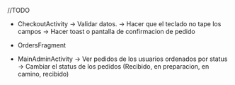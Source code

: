//TODO 

- CheckoutActivity -> Validar datos.
           -> Hacer que el teclado no tape los campos
           -> Hacer toast o pantalla de confirmacion de pedido
           
- OrdersFragment

- MainAdminActivity -> Ver pedidos de los usuarios ordenados por status
                    -> Cambiar el status de los pedidos (Recibido, en preparacion, en camino, recibido)
